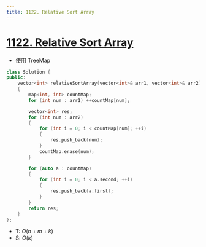 ```yaml
---
title: 1122. Relative Sort Array
---
```


# [1122\. Relative Sort Array](https://leetcode.com/problems/relative-sort-array/)

- 使用 TreeMap


```cpp
class Solution {
public:
    vector<int> relativeSortArray(vector<int>& arr1, vector<int>& arr2)
    {
        map<int, int> countMap;
        for (int num : arr1) ++countMap[num];

        vector<int> res;
        for (int num : arr2)
        {
            for (int i = 0; i < countMap[num]; ++i)
            {
                res.push_back(num);
            }
            countMap.erase(num);
        }

        for (auto a : countMap)
        {
            for (int i = 0; i < a.second; ++i)
            {
                res.push_back(a.first);
            }
        }
        return res;
    }
};
```
- T: $O(n + m + k)$
- S: $O(k)$

